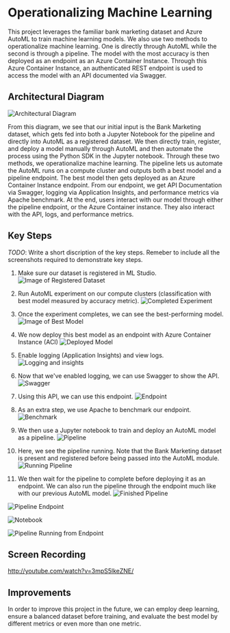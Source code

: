 # Operationalizing Machine Learning

This project leverages the familiar bank marketing dataset and Azure AutoML to train machine learning models. We also use two methods to operationalize machine learning. One is directly through AutoML while the second is through a pipeline. The model with the most accuracy is then deployed as an endpoint as an Azure Container Instance. Through this Azure Container Instance, an authenticated REST endpoint is used to access the model with an API documented via Swagger. 

## Architectural Diagram
![Architectural Diagram](./diagram.PNG)

From this diagram, we see that our initial input is the Bank Marketing dataset, which gets fed into both a Jupyter Notebook for the pipeline and directly into AutoML as a registered dataset. We then directly train, register, and deploy a model manually through AutoML and then automate the process using the Python SDK in the Jupyter notebook. Through these two methods, we operationalize machine learning. The pipeline lets us automate the AutoML runs on a compute cluster and outputs both a best model and a pipeline endpoint. The best model then gets deployed as an Azure Container Instance endpoint. From our endpoint, we get API Documentation via Swagger, logging via Application Insights, and performance metrics via Apache benchmark. At the end, users interact with our model through either the pipeline endpoint, or the Azure Container instance. They also interact with the API, logs, and performance metrics. 

## Key Steps
*TODO*: Write a short discription of the key steps. Remeber to include all the screenshots required to demonstrate key steps.

1. Make sure our dataset is registered in ML Studio. ![Image of Registered Dataset](./screenshots/registered_dataset.PNG)

2. Run AutoML experiment on our compute clusters (classification with best model measured by accuracy metric). ![Completed Experiment](./screenshots/experiment_completed.PNG)

3. Once the experiment completes, we can see the best-performing model. ![Image of Best Model](./screenshots/best_model.PNG)

4. We now deploy this best model as an endpoint with Azure Container Instance (ACI) ![Deployed Model](./screenshots/best_model_deployed.PNG)

5. Enable logging (Application Insights) and view logs. ![Logging and insights](./screenshots/insights_and_logs.PNG)

6. Now that we've enabled logging, we can use Swagger to show the API. ![Swagger](./screenshots/swagger.PNG)

7. Using this API, we can use this endpoint. ![Endpoint](./screenshots/endpoint.PNG)

8. As an extra step, we use Apache to benchmark our endpoint. ![Benchmark](./screenshots/benchmark.PNG)

9. We then use a Jupyter notebook to train and deploy an AutoML model as a pipeline. ![Pipeline](./screenshots/pipeline.PNG)

10. Here, we see the pipeline running. Note that the Bank Marketing dataset is present and registered before being passed into the AutoML module. ![Running Pipeline](./screenshots/running_pipeline.PNG)

11. We then wait for the pipeline to complete before deploying it as an endpoint. We can also run the pipeline through the endpoint much like with our previous AutoML model. ![Finished Pipeline](./screenshots/pipeline_finished.PNG)

![Pipeline Endpoint](./screenshots/pipeline_endpoint.PNG)

![Notebook](./screenshots/notebook.PNG)

![Pipeline Running from Endpoint](./screenshots/run_from_endpoint.PNG)

## Screen Recording
http://youtube.com/watch?v=3mpS5lkeZNE/

## Improvements
In order to improve this project in the future, we can employ deep learning, ensure a balanced dataset before training, and evaluate the best model by different metrics or even more than one metric.
